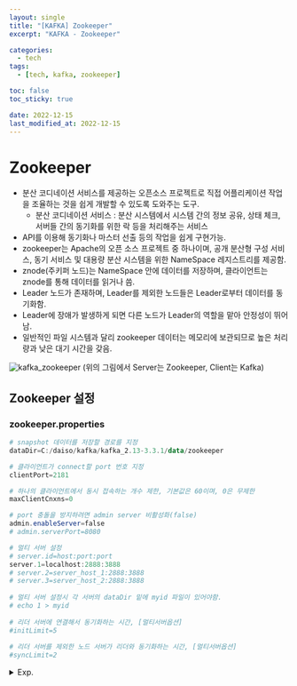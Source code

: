 ```yaml
---
layout: single
title: "[KAFKA] Zookeeper"
excerpt: "KAFKA - Zookeeper"

categories:
  - tech
tags:
  - [tech, kafka, zookeeper]

toc: false
toc_sticky: true

date: 2022-12-15
last_modified_at: 2022-12-15
---
```

# Zookeeper
- 분산 코디네이션 서비스를 제공하는 오픈소스 프로젝트로 직접 어플리케이션 작업을 조율하는 것을 쉽게 개발할 수 있도록 도와주는 도구. 
  - 분산 코디네이션 서비스 : 분산 시스템에서 시스템 간의 정보 공유, 상태 체크, 서버들 간의 동기화를 위한 락 등을 처리해주는 서비스
- API를 이용해 동기화나 마스터 선출 등의 작업을 쉽게 구현가능.
- zookeeper는 Apache의 오픈 소스 프로젝트 중 하나이며, 공개 분산형 구성 서비스, 동기 서비스 및 대용량 분산 시스템을 위한 NameSpace 레지스트리를 제공함.
- znode(주키퍼 노드)는 NameSpace 안에 데이터를 저장하며, 클라이언트는 znode를 통해 데이터를 읽거나 씀.
- Leader 노드가 존재하며, Leader를 제외한 노드들은 Leader로부터 데이터를 동기화함.
- Leader에 장애가 발생하게 되면 다른 노드가 Leader의 역할을 맡아 안정성이 뛰어남.
- 일반적인 파일 시스템과 달리 zookeeper 데이터는 메모리에 보관되므로 높은 처리량과 낮은 대기 시간을 갖음.

![kafka_zookeeper](./../../images/tech/inst_zookeeper_01.png)
(위의 그림에서 Server는 Zookeeper, Client는 Kafka)

## Zookeeper 설정
### zookeeper.properties

```powershell
# snapshot 데이터를 저장할 경로를 지정
dataDir=C:/daiso/kafka/kafka_2.13-3.3.1/data/zookeeper

# 클라이언트가 connect할 port 번호 지정
clientPort=2181

# 하나의 클라이언트에서 동시 접속하는 개수 제한, 기본값은 60이며, 0은 무제한
maxClientCnxns=0

# port 충돌을 방지하려면 admin server 비활성화(false)
admin.enableServer=false
# admin.serverPort=8080

# 멀티 서버 설정
# server.id=host:port:port
server.1=localhost:2888:3888
# server.2=server_host_1:2888:3888
# server.3=server_host_2:2888:3888
 
# 멀티 서버 설정시 각 서버의 dataDir 밑에 myid 파일이 있어야함.
# echo 1 > myid
 
# 리더 서버에 연결해서 동기화하는 시간, [멀티서버옵션]
#initLimit=5
 
# 리더 서버를 제외한 노드 서버가 리더와 동기화하는 시간, [멀티서버옵션]
#syncLimit=2
```

<details>
  <summary>Exp.</summary>  
  <pre>

### 참조

  </pre>
</details>